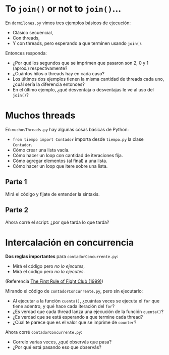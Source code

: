 # To `join()` or not to `join()`...

En `dormilones.py` vimos tres ejemplos básicos de ejecución:

- Clásico secuencial,
- Con threads,
- Y con threads, pero esperando a que terminen usando `join()`.

Entonces responda:
- ¿Por qué los segundos que se imprimen que pasaron son 2, 0 y 1 (aprox.) respectivamente?
- ¿Cuántos hilos o threads hay en cada caso?
- Los últimos dos ejemplos tienen la misma cantidad de threads cada uno, ¿cuál sería la diferencia entonces?
- En el último ejemplo, ¿qué desventaja o desventajas le ve al uso del `join()`?


# Muchos threads

En `muchosThreads.py` hay algunas cosas básicas de Python:
- `from tiempo import Contador` importa desde `tiempo.py` la clase `Contador`.
- Cómo crear una lista vacía.
- Cómo hacer un loop con cantidad de iteraciones fija.
- Cómo agregar elementos (al final) a una lista.
- Cómo hacer un loop que itere sobre una lista.

## Parte 1
Mirá el código y fijate de entender la sintaxis. 

## Parte 2
Ahora corré el script: ¿por qué tarda lo que tarda? 


# Intercalación en concurrencia

**Dos reglas importantes** para `contadorConcurrente.py`:
- Mirá el código pero _no lo ejecutes_,
- Mirá el código pero _no lo ejecutes_.

(Referencia [The First Rule of Fight Club (1999)](https://www.youtube.com/watch?v=dC1yHLp9bWA))

Mirando el código de `contadorConcurrente.py`, pero sin ejecutarlo:
- Al ejecutar a la función `cuenta()`, ¿cuántas veces se ejecuta el `for` que tiene adentro, y qué hace cada iteración del `for`?
- ¿Es verdad que cada thread lanza una ejecución de la función `cuenta()`?
- ¿Es verdad que se está esperando a que termine cada thread?
- ¿Cúal te parece que es el valor que se imprime de `counter`?

Ahora corré `contadorConcurrente.py`:
- Correlo varias veces, ¿qué observás que pasa?
- ¿Por qué está pasando eso que observás?
